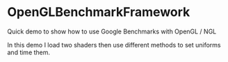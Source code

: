 # OpenGLBenchmarkFramework

Quick demo to show how to use Google Benchmarks with OpenGL / NGL

In this demo I load two shaders then use different methods to set uniforms and time them.


